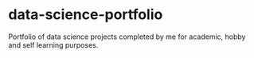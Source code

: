 # data-science-portfolio
Portfolio of data science projects completed by me for academic, hobby and self learning purposes.
